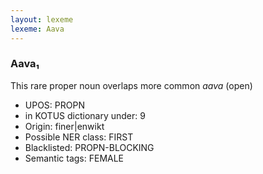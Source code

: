```yaml
---
layout: lexeme
lexeme: Aava
---
```


###  Aava₁

This rare proper noun overlaps more common *aava* (open)
* UPOS:  PROPN
* in KOTUS dictionary under:  9
* Origin:  finer|enwikt
* Possible NER class:  FIRST
* Blacklisted:  PROPN-BLOCKING
* Semantic tags:  FEMALE

